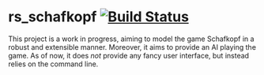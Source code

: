 # rs_schafkopf [![Build Status](https://travis-ci.org/phimuemue/rs_schafkopf.svg?branch=master)](https://travis-ci.org/phimuemue/rs_schafkopf)

This project is a work in progress, aiming to model the game Schafkopf in a robust and extensible manner. Moreover, it aims to provide an AI playing the game. As of now, it does *not* provide any fancy user interface, but instead relies on the command line.
